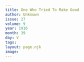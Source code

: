 ```yaml
---
title: One Who Tried To Make Good
author: Unknown
issue: 27
volume: 9
year: 1916
month: 39
day: V
tags:
layout: page.njk
image:
---
```

